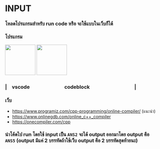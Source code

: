 # INPUT

### โหลดโปรแกรมสำหรับ run code หรือ จะใช้แบบในเว็บก็ได้

### โปรแกรม

<img height = "100" src = "https://yt3.googleusercontent.com/_q52i8bUAEvcb7JR4e-eNTv23y2A_wg5sCz0NC0GrGtcw1CRMWJSOPVHUDh_bngD0q4gMvVeoA=s900-c-k-c0x00ffffff-no-rj">
<img height = "100" src = "https://i0.wp.com/www.ba-na-na.net/wp-content/uploads/2016/10/codeblock-logo.png?resize=500%2C149">

### |　vscode　　　　　　　codeblock　　　　　　　　　|

### เว็บ

- https://www.programiz.com/cpp-programming/online-compiler/ (แนะนำ)
- https://www.onlinegdb.com/online_c++_compiler
- https://onecompiler.com/cpp

### นำโค้ดไป run โดยใช้ input เป็น `ANS2` จะได้ output ออกมาโดย output คือ `ANS5` (output มีแค่ 2 บรรทัดถ้าใช้เว็บ output คือ 2 บรรทัดสุดท้ายนะ)